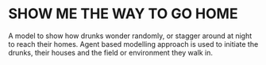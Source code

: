 # SHOW ME THE WAY TO GO HOME
A model to show how drunks wonder randomly, or stagger around at night to reach their homes. Agent based modelling approach is used to initiate the drunks, their houses and the field or environment they walk in.

